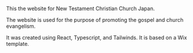 This the website for New Testament Christian Church Japan.  

The website is used for the purpose of promoting the gospel and church evangelism.

It was created using React, Typescript, and Tailwinds.  It is based on a Wix template.
